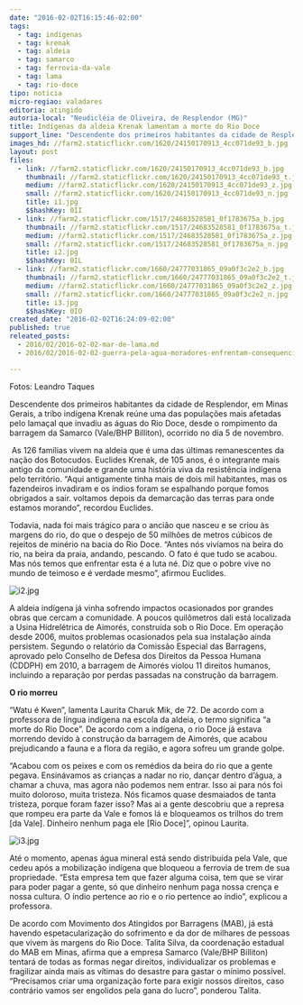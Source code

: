 ```yaml
---
date: "2016-02-02T16:15:46-02:00"
tags:
  - tag: indígenas
  - tag: krenak
  - tag: aldeia
  - tag: samarco
  - tag: ferrovia-da-vale
  - tag: lama
  - tag: rio-doce
tipo: noticia
micro-regiao: valadares
editoria: atingido
autoria-local: "Neudicléia de Oliveira, de Resplendor (MG)"
title: Indígenas da aldeia Krenak lamentam a morte do Rio Doce
support_line: "Descendente dos primeiros habitantes da cidade de Resplendor, em Minas Gerais, a tribo indígena Krenak reúne uma das populações mais afetadas pelo lamaçal que invadiu as águas do Rio Doce, desde o rompimento da barragem da Samarco."
images_hd: //farm2.staticflickr.com/1620/24150170913_4cc071de93_b.jpg
layout: post
files:
  - link: //farm2.staticflickr.com/1620/24150170913_4cc071de93_b.jpg
    thumbnail: //farm2.staticflickr.com/1620/24150170913_4cc071de93_t.jpg
    medium: //farm2.staticflickr.com/1620/24150170913_4cc071de93_z.jpg
    small: //farm2.staticflickr.com/1620/24150170913_4cc071de93_n.jpg
    title: i1.jpg
    $$hashKey: 0II
  - link: //farm2.staticflickr.com/1517/24683528581_0f1783675a_b.jpg
    thumbnail: //farm2.staticflickr.com/1517/24683528581_0f1783675a_t.jpg
    medium: //farm2.staticflickr.com/1517/24683528581_0f1783675a_z.jpg
    small: //farm2.staticflickr.com/1517/24683528581_0f1783675a_n.jpg
    title: i2.jpg
    $$hashKey: 0IL
  - link: //farm2.staticflickr.com/1660/24777031865_09a0f3c2e2_b.jpg
    thumbnail: //farm2.staticflickr.com/1660/24777031865_09a0f3c2e2_t.jpg
    medium: //farm2.staticflickr.com/1660/24777031865_09a0f3c2e2_z.jpg
    small: //farm2.staticflickr.com/1660/24777031865_09a0f3c2e2_n.jpg
    title: i3.jpg
    $$hashKey: 0IO
created_date: "2016-02-02T16:24:09-02:00"
published: true
releated_posts:
  - 2016/02/2016-02-02-mar-de-lama.md
  - 2016/02/2016-02-02-guerra-pela-agua-moradores-enfrentam-consequencias-da-contaminacao-do-rio-doce.md

---
```

<p>Fotos: Leandro Taques</p>

<p>Descendente dos primeiros habitantes da cidade de Resplendor, em Minas Gerais, a tribo ind&iacute;gena Krenak re&uacute;ne uma das popula&ccedil;&otilde;es mais afetadas pelo lama&ccedil;al que invadiu as &aacute;guas do Rio Doce, desde o rompimento da barragem da Samarco (Vale/BHP Billiton), ocorrido no dia 5 de novembro.</p>

<p>&nbsp;As 126 fam&iacute;lias vivem na aldeia que &eacute; uma das &uacute;ltimas remanescentes da na&ccedil;&atilde;o dos Botocudos. Euclides Krenak, de 105 anos, &eacute; o integrante mais antigo da comunidade e grande uma hist&oacute;ria viva da resist&ecirc;ncia ind&iacute;gena pelo territ&oacute;rio. &ldquo;Aqui antigamente tinha mais de dois mil habitantes, mas os fazendeiros invadiram e os &iacute;ndios foram se espalhando porque fomos obrigados a sair. voltamos depois da demarca&ccedil;&atilde;o das terras para onde estamos morando&rdquo;, recordou Euclides.</p>

<p>Todavia, nada foi mais tr&aacute;gico para o anci&atilde;o que nasceu e se criou &agrave;s margens do rio, do que o despejo de 50 milh&otilde;es de metros c&uacute;bicos de rejeitos de min&eacute;rio na bacia do Rio Doce. &ldquo;Antes n&oacute;s viv&iacute;amos na beira do rio, na beira da praia, andando, pescando. O fato &eacute; que tudo se acabou. Mas n&oacute;s temos que enfrentar esta &eacute; a luta n&eacute;. Diz que o pobre vive no mundo de teimoso e &eacute; verdade mesmo&rdquo;, afirmou Euclides.</p>

<p><img alt="i2.jpg" src="//farm2.staticflickr.com/1517/24683528581_0f1783675a_b.jpg" /></p>

<p>A aldeia ind&iacute;gena j&aacute; vinha sofrendo impactos ocasionados por grandes obras que cercam a comunidade. A poucos quil&ocirc;metros dali est&aacute; localizada a Usina Hidrel&eacute;trica de Aimor&eacute;s, constru&iacute;da sob o Rio Doce. Em opera&ccedil;&atilde;o desde 2006, muitos problemas ocasionados pela sua instala&ccedil;&atilde;o ainda persistem. Segundo o relat&oacute;rio da Comiss&atilde;o Especial das Barragens, aprovado pelo Conselho de Defesa dos Direitos da Pessoa Humana (CDDPH) em 2010, a barragem de Aimor&eacute;s violou 11 direitos humanos, incluindo a repara&ccedil;&atilde;o por perdas passadas na constru&ccedil;&atilde;o da barragem.</p>

<p><strong>O rio morreu</strong></p>

<p>&ldquo;Watu &eacute; Kwen&rdquo;, lamenta Laurita Charuk Mik, de 72. De acordo com a professora de l&iacute;ngua ind&iacute;gena na escola da aldeia, o termo significa &ldquo;a morte do Rio Doce&rdquo;. De acordo com a ind&iacute;gena, o rio Doce j&aacute; estava morrendo devido &agrave; constru&ccedil;&atilde;o da barragem de Aimor&eacute;s, que acabou prejudicando a fauna e a flora da regi&atilde;o, e agora sofreu um grande golpe.</p>

<p>&ldquo;Acabou com os peixes e com os rem&eacute;dios da beira do rio que a gente pegava. Ensin&aacute;vamos as crian&ccedil;as a nadar no rio, dan&ccedil;ar dentro d&rsquo;&aacute;gua, a chamar a chuva, mas agora n&atilde;o podemos nem entrar. Isso ai para n&oacute;s foi muito doloroso, muita tristeza. N&oacute;s ficamos quase desmaiados de tanta tristeza, porque foram fazer isso? Mas ai a gente descobriu que a represa que rompeu era parte da Vale e fomos l&aacute; e bloqueamos os trilhos do trem [da Vale]. Dinheiro nenhum paga ele [Rio Doce]&rdquo;, opinou Laurita.</p>

<p><img alt="i3.jpg" src="//farm2.staticflickr.com/1660/24777031865_09a0f3c2e2_b.jpg" /></p>

<p>At&eacute; o momento, apenas &aacute;gua mineral est&aacute; sendo distribu&iacute;da pela Vale, que cedeu ap&oacute;s a mobiliza&ccedil;&atilde;o ind&iacute;gena que bloqueou a ferrovia de trem de sua propriedade. &ldquo;Esta empresa tem que fazer alguma coisa, tem que se virar para poder pagar a gente, s&oacute; que dinheiro nenhum paga nossa cren&ccedil;a e nossa cultura. O &iacute;ndio pertence ao rio e o rio pertence ao &iacute;ndio&rdquo;, explicou a professora.</p>

<p>De acordo com Movimento dos Atingidos por Barragens (MAB), j&aacute; est&aacute; havendo espetaculariza&ccedil;&atilde;o do sofrimento e da dor de milhares de pessoas que vivem &agrave;s margens do Rio Doce. Talita Silva, da coordena&ccedil;&atilde;o estadual do MAB em Minas, afirma que a empresa Samarco (Vale/BHP Billiton) tentar&aacute; de todas as formas negar direitos, individualizar os problemas e fragilizar ainda mais as v&iacute;timas do desastre para gastar o m&iacute;nimo poss&iacute;vel. &ldquo;Precisamos criar uma organiza&ccedil;&atilde;o forte para exigir nossos direitos, caso contr&aacute;rio vamos ser engolidos pela gana do lucro&rdquo;, ponderou Talita.</p>
